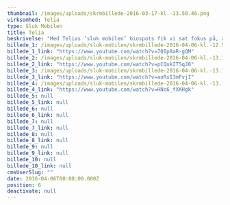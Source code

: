 ```yaml
---
thumbnail: /images/uploads/skrmbillede-2016-03-17-kl.-13.50.46.png
virksomhed: Telia
type: Sluk Mobilen
title: Telia
beskrivelse: "Med Telias ’sluk mobilen’ biospots fik vi sat fokus på, at livet krævet et godt netværk – MEN at der skal være tid og plads til ro og fordybelse. F.eks. er det god stil at være offline, når du går i biografen. "
billede_1: /images/uploads/sluk-mobilen/skrmbillede-2016-04-06-kl.-12.59.21.png
billede_1_link: "https://www.youtube.com/watch?v=70Ip8aR-gQM"
billede_2: /images/uploads/sluk-mobilen/skrmbillede-2016-04-06-kl.-13.10.22.png
billede_2_link: "https://www.youtube.com/watch?v=pCQukITSqJ8"
billede_3: /images/uploads/sluk-mobilen/skrmbillede-2016-04-06-kl.-13.12.07.png
billede_3_link: "https://www.youtube.com/watch?v=aoRxI3mFvjI"
billede_4: /images/uploads/sluk-mobilen/skrmbillede-2016-04-06-kl.-13.13.16.png
billede_4_link: "https://www.youtube.com/watch?v=HNc6_fXKHgk"
billede_5: null
billede_5_link: null
billede_6: null
billede_6_link: null
billede_7: null
billede_7_link: null
billede_8: null
billede_8_link: null
billede_9: null
billede_9_link: null
billede_10: null
billede_10_link: null
cmsUserSlug: ""
date: 2016-04-06T00:00:00.000Z
position: 6
deactivate: null
---
```


